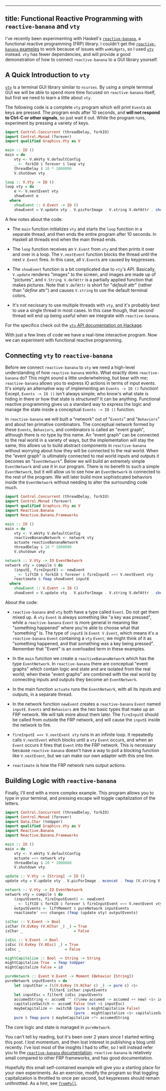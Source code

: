 ----
title: Functional Reactive Programming with `reactive-banana` and `vty`
----

I've recently been experimenting with Haskell's [`reactive-banana`][1], a functional reactive programming (FRP) library. I couldn't get the [`reactive-banana` examples][2] to work because of issues with `wxWidgets`, so I used [`vty`][3] instead. `vty` has fewer dependencies, and will provide a good demonstration of how to connect `reactive-banana` to a GUI library yourself.

## A Quick Introduction to `vty`

[`vty`][3] is a terminal GUI library similar to `ncurses`. By using a simple terminal GUI we will be able to spend more time focused on `reactive-banana` itself, but first we need to learn a little about `vty`.

The following code is a complete `vty` program which will print `Event`s as keys are pressed. The program ends after 10 seconds, and **will not respond to Ctrl-C or other signals**, so just wait it out. While the program runs, experiment by pressing a variety of keys.

```haskell
import Control.Concurrent (threadDelay, forkIO)
import Control.Monad (forever)
import qualified Graphics.Vty as V

main :: IO ()
main = do
    vty <- V.mkVty V.defaultConfig
    _ <- forkIO $ forever $ loop vty
    threadDelay $ 10 * 1000000
    V.shutdown vty

loop :: V.Vty -> IO ()
loop vty = do
    e <- V.nextEvent vty
    showEvent e
  where
    showEvent :: V.Event -> IO ()
    showEvent = V.update vty . V.picForImage . V.string V.defAttr . show
```

A few notes about the code:

- The `main` function initializes `vty` and starts the `loop` function in a separate thread, and then ends the entire program after 10 seconds. In Haskell all threads end when the main thread ends.

- The `loop` function receives an `V.Event` from `vty` and then prints it over and over in a loop. The `V.nextEvent` function blocks the thread until the next `V.Event` fires. In this case, all `V.Event`s are caused by keypresses.

- The `showEvent` function is a bit complicated due to `vty`'s API. Basically, `V.update` renderes "images" to the screen, and images are made up of "pictures", and `V.String V.defAttr` is a partially applied function that makes pictures. Note that `V.defAttr` is short for "*default* attr" (rather than "*define* attr") and causes `V.string` to use the default terminal colors.

- It's not necissary to use multiple threads with `vty`, and it's probably best to use a single thread in most cases. In this case though, that second thread will end up being useful when we integrate with `reactive-banana`.

For the specifics check out the [`vty` API documentation on Hackage][3].

With just a few lines of code we have a real-time interactive program. Now we can experiment with functional reactive programming.

## Connecting `vty` to `reactive-banana`

Before we connect `reactive-banana` to `vty` we need a high-level understanding of how `reactive-banana` works. What exactly does `reactive-banana` do? This might sound a little underwhelming, but bear with me; `reactive-banana` allows you to express IO actions in terms of input events. It's simply an alternative way of implementing an `Events -> IO ()` function! Except, `Events -> IO ()` isn't always simple; who know's what state is hiding in there or how that state is structured? It can be anything. Functional reactive programming gives us a standard way to express the logic and manage the state inside a conceptual `Events -> IO ()` function.

In `reactive-banana` we will built a "network" out of "`Events`" and "`Behaviors`" and about ten primative combinators. The conceptual network formed by these `Events`, `Behaviors`, and combinators is called an "event graph", although there is no type by this name. An "event graph" can be connected to the real world in a variety of ways, but the implementation will stay the same, this allows us to build abstract components in `reactive-banana` without worrying about how they will be connected to the real world. When the "event graph" is ultimately connected to real world inputs and outputs it becomes an "`EventNetwork`". Below we will build an extremely simple `EventNetwork` and use it in our program. There is no benefit to such a simple `EventNetwork`, but it will allow us to see how an `EventNetwork` is connected to the rest of the program. We will later build more sophisticated behaviors inside the `EventNetwork` without needing to alter the surrounding code much.

```haskell
import Control.Concurrent (threadDelay, forkIO)
import Control.Monad (forever)
import qualified Graphics.Vty as V
import Reactive.Banana
import Reactive.Banana.Frameworks

main :: IO ()
main = do
    vty <- V.mkVty V.defaultConfig
    reactiveBananaNetwork <- network vty
    actuate reactiveBananaNetwork
    threadDelay $ 10 * 1000000
    V.shutdown vty

network :: V.Vty -> IO EventNetwork
network vty = compile $ do
    (inputE, fireInputE) <- newEvent
    _ <- liftIO $ forkIO $ forever $ fireInputE =<< V.nextEvent vty
    reactimate $ fmap showEvent inputE
  where
    showEvent :: V.Event -> IO ()
    showEvent = V.update vty . V.picForImage . V.string V.defAttr . show
```

About the code:

- `reactive-banana` and `vty` both have a type called `Event`. Do not get them mixed up. A `vty` `Event` is always something like "a key was pressed", while a `reactive-banana` `Event` is more general in meaning like "something happened" where you're able to choose what that "something" is. The type of `inputE` is `Event V.Event`, which means it's a `reactive-banana` `Event` containing a `vty` `Event`; we might think of it as "something happened, and that something was a key being pressed". Remember that "Event" is an overloaded term in these examples.

- In the `main` function we create a `reactiveBananaNetwork` which has the type `EventNetwork`. In `reactive-banana` there are conceptual "event graphs" which contain logic and state and are isolated from the real world; when these "event graphs" are combined with the real world by connecting inputs and outputs they become an `EventNetwork`.

- In the main function `actuate` runs the `EventNetwork`, with all its inputs and outputs, in a separate thread.

- In the network function `newEvent` creates a `reactive-banana` `Event` named `inputE`. `Events` and `Behaviors` are the two basic types that make up an FRP network. We will talk more about them later. The `fireInputE` should be called from outside the FRP network, and will cause the `inputE` inside the network to fire.

- `fireInputE =<< V.nextEvent vty` runs in an infinite loop. It repeatedly calls `V.nextEvent` which blocks until a `vty` `Event` occurs, and when an `Event` occurs it fires that `Event` into the FRP network. This is necessary because `reactive-banana` doesn't have a way to poll a blocking function like `V.nextEvent`, but we can make our own adapter with this one line. 

- `reactimate` is how the FRP network runs output actions.

## Building Logic with `reactive-banana`

Finally, I'll end with a more complex example. This program allows you to type in your terminal, and pressing escape will toggle capitalization of the letters.

```haskell
import Control.Concurrent (threadDelay, forkIO)
import Control.Monad (forever)
import Data.Char (toUpper)
import qualified Graphics.Vty as V
import Reactive.Banana
import Reactive.Banana.Frameworks

main :: IO ()
main = do
    vty <- V.mkVty V.defaultConfig
    actuate =<< network vty
    threadDelay $ 20 * 1000000
    V.shutdown vty

update :: V.Vty -> [String] -> IO ()
update vty = V.update vty . V.picForImage . mconcat . fmap (V.string V.defAttr)

network :: V.Vty -> IO EventNetwork
network vty = compile $ do
    (inputEvents, fireInputEvent) <- newEvent
    _ <- liftIO $ forkIO $ forever $ fireInputEvent =<< V.nextEvent vty
    outputEvents <- liftMoment $ pureNetwork inputEvents
    reactimate' =<< changes (fmap (update vty) outputEvents)

isChar :: V.Event -> Bool
isChar (V.EvKey (V.KChar _) _) = True
isChar _                       = False

isEsc :: V.Event -> Bool
isEsc (V.EvKey (V.KEsc) _) = True
isEsc _                    = False

mightCapitalize :: Bool -> String -> String
mightCapitalize True  = fmap toUpper
mightCapitalize False = id

pureNetwork :: Event V.Event -> Moment (Behavior [String])
pureNetwork inputEvents = do
    let inputChar = (\(V.EvKey (V.KChar c) _) -> pure c) <$>
                    filterE isChar inputEvents
    let inputEsc = filterE isEsc inputEvents
    accumedString <- accumB "" ((\new accumed -> accumed ++ new) <$> inputChar)
    capitalizeSwitch <- accumE False (not <$ inputEsc)
    maybeCapitalize <- switchB (pure $ mightCapitalize False)
                               (pure . mightCapitalize <$> capitalizeSwitch)
    pure $ fmap pure $ maybeCapitalize <*> accumedString
```

The core logic and state is managed in `pureNetwork`.

You can't tell by reading, but it's been over 2 years since I started writing this post. I lost momentum, and then lost interest in publishing a blog until recently. I've lost most of the insights I had to offer, so I will instead refer you to the [`reactive-banana` documentation][4]. `reactive-banana` is relatively small compared to other FRP frameworks, and has good documentation.

Hopefully this small self-contained example will give you a starting place for your own experiments. As an exercise, modify the program so that toggling capitalization is throttled to once per second, but keypresses should remain unthrottled. As a hint, see [`fromPoll`][5].

[1]: https://hackage.haskell.org/package/reactive-banana
[2]: https://wiki.haskell.org/Reactive-banana/Examples
[3]: https://hackage.haskell.org/package/vty
[4]: https://hackage.haskell.org/package/reactive-banana/docs/Reactive-Banana-Combinators.html
[5]: https://hackage.haskell.org/package/reactive-banana/docs/Reactive-Banana-Frameworks.html#v:fromPoll
